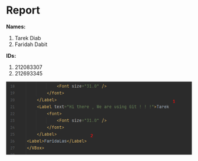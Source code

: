 # Report

**Names:** 
1. Tarek Diab 
2. Faridah Dabit

**IDs:** 
1. 212083307 
2. 212693345 

![Screenshot](img.png)
